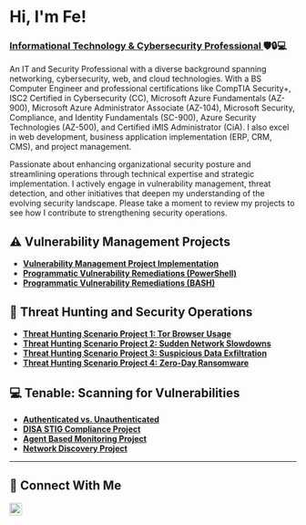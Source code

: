 <h1>Hi, I'm Fe! <br/></h1><h3><a href="https://www.linkedin.com/in/feesguerra/">Informational Technology & Cybersecurity Professional </a>  🛡️🔒💻</h3>

An IT and Security Professional with a diverse background spanning networking, cybersecurity, web, and cloud technologies. With a BS Computer Engineer and professional certifications like CompTIA Security+, ISC2 Certified in Cybersecurity (CC), Microsoft Azure Fundamentals (AZ-900), Microsoft Azure Administrator Associate (AZ-104), Microsoft Security, Compliance, and Identity Fundamentals (SC-900), Azure Security Technologies (AZ-500), and Certified iMIS Administrator (CiA). I also excel in web development, business application implementation (ERP, CRM, CMS), and project management.

Passionate about enhancing organizational security posture and streamlining operations through technical expertise and strategic implementation. I actively engage in vulnerability management, threat detection, and other initiatives that deepen my understanding of the evolving security landscape. Please take a moment to review my projects to see how I contribute to strengthening security operations.


## ⚠️ Vulnerability Management Projects

- **[Vulnerability Management Project Implementation](https://github.com/fesguerra143/vulnerability-management-project)**
- **[Programmatic Vulnerability Remediations (PowerShell)](https://github.com/fesguerra143/programmatic-remediation-Windows10)**
- **[Programmatic Vulnerability Remediations (BASH)](https://github.com/fesguerra143/programmatic-remediation-Linux)**


## 🚨 Threat Hunting and Security Operations

- **[Threat Hunting Scenario Project 1:  Tor Browser Usage](https://github.com/fesguerra143/threat-hunting-scenario-tor)**
- **[Threat Hunting Scenario Project 2:  Sudden Network Slowdowns](https://github.com/fesguerra143/sudden-network-slowdowns)**
- **[Threat Hunting Scenario Project 3:  Suspicious Data Exfiltration](https://github.com/fesguerra143/suspicious-data-archiving)**
- **[Threat Hunting Scenario Project 4:  Zero-Day Ransomware ](https://github.com/fesguerra143/zero-day-ransonware)**



## 💻 Tenable: Scanning for Vulnerabilities

- **[Authenticated vs. Unauthenticated](https://github.com/fesguerra143/vulnerability-scan-project)**
- **[DISA STIG Compliance Project](https://github.com/fesguerra143/disa-stig-scan-template)**
- **[Agent Based Monitoring Project](https://github.com/fesguerra143/agent-based-monitoring)**
- **[Network Discovery Project](https://github.com/fesguerra143/network-discovery)**



<hr/>

## 🤳 Connect With Me


[<img align="left" alt="___________ | LinkedIn" width="22px" src="https://cdn.jsdelivr.net/npm/simple-icons@v3/icons/linkedin.svg" />][linkedin]

[linkedin]: https://linkedin.com/in/feesguerra/

<!--
<img width="35" alt="image" src="https://github.com/user-attachments/assets/2f41c7cd-5ea8-4475-b451-a37161b6c3fb"> 
<img width="35" alt="image" src="https://github.com/user-attachments/assets/77649969-9910-4994-8b96-74a116cfb2a8">
-->
